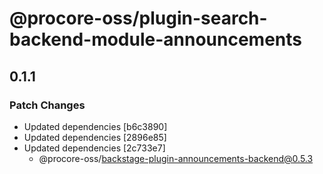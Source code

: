 # @procore-oss/plugin-search-backend-module-announcements

## 0.1.1

### Patch Changes

- Updated dependencies [b6c3890]
- Updated dependencies [2896e85]
- Updated dependencies [2c733e7]
  - @procore-oss/backstage-plugin-announcements-backend@0.5.3
